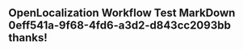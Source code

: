 <properties
ms.topic="hero-topic"
ms.test1="hero-topic"
ms.test2="test"/>

## OpenLocalization Workflow Test MarkDown 0eff541a-9f68-4fd6-a3d2-d843cc2093bb thanks!
